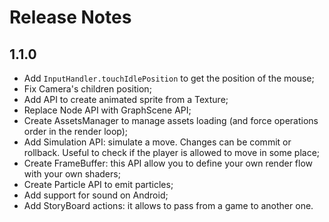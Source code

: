 # Release Notes

## 1.1.0

- Add `InputHandler.touchIdlePosition` to get the position of the mouse;
- Fix Camera's children position;
- Add API to create animated sprite from a Texture;
- Replace Node API with GraphScene API;
- Create AssetsManager to manage assets loading (and force operations order in the render loop);
- Add Simulation API: simulate a move. Changes can be commit or rollback. 
  Useful to check if the player is allowed to move in some place;  
- Create FrameBuffer: this API allow you to define your own render flow with your own shaders;
- Create Particle API to emit particles;
- Add support for sound on Android;
- Add StoryBoard actions: it allows to pass from a game to another one.
